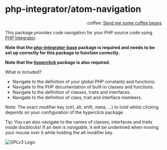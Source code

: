 # php-integrator/atom-navigation
<p align="right">
:coffee:
<a href="https://www.paypal.com/cgi-bin/webscr?cmd=_s-xclick&hosted_button_id=YKTNLZCRHMRTJ">Send me some coffee beans</a>
</p>

This package provides code navigation for your PHP source code using [PHP Integrator](https://github.com/php-integrator/atom-base).

**Note that the [php-integrator-base](https://github.com/php-integrator/atom-base) package is required and needs to be set up correctly for this package to function correctly.**

**Note that the [hyperclick](https://github.com/facebooknuclide/hyperclick) package is also required.**

What is included?
  * Navigate to the definition of your global PHP constants and functions.
  * Navigate to the PHP documentation of built-in classes and functions.
  * Navigate to the definition of classes, traits and interfaces.
  * Navigate to the definition of class, trait and interface members.

Note: The exact modifier key (ctrl, alt, shift, meta, ...) to hold whilst clicking depends on your configuration of the hyperclick package.

Tip: You can also navigate to the names of classes, interfaces and traits inside docblocks! If an item is *navigable*, it will be underlined when moving your mouse over it while holding the alt modifier key.

![GPLv3 Logo](http://gplv3.fsf.org/gplv3-127x51.png)
